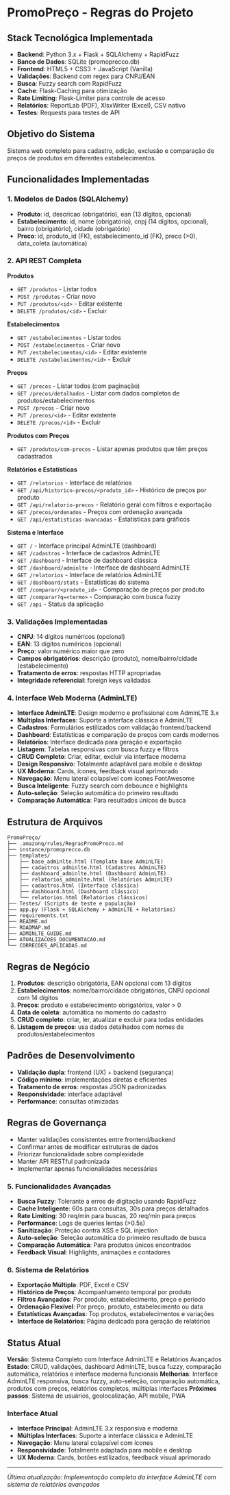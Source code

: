 # PromoPreço - Regras do Projeto

## Stack Tecnológica Implementada
- **Backend**: Python 3.x + Flask + SQLAlchemy + RapidFuzz
- **Banco de Dados**: SQLite (promoprecco.db)
- **Frontend**: HTML5 + CSS3 + JavaScript (Vanilla)
- **Validações**: Backend com regex para CNPJ/EAN
- **Busca**: Fuzzy search com RapidFuzz
- **Cache**: Flask-Caching para otimização
- **Rate Limiting**: Flask-Limiter para controle de acesso
- **Relatórios**: ReportLab (PDF), XlsxWriter (Excel), CSV nativo
- **Testes**: Requests para testes de API

## Objetivo do Sistema
Sistema web completo para cadastro, edição, exclusão e comparação de preços de produtos em diferentes estabelecimentos.

## Funcionalidades Implementadas

### 1. Modelos de Dados (SQLAlchemy)
- **Produto**: id, descricao (obrigatório), ean (13 dígitos, opcional)
- **Estabelecimento**: id, nome (obrigatório), cnpj (14 dígitos, opcional), bairro (obrigatório), cidade (obrigatório)
- **Preco**: id, produto_id (FK), estabelecimento_id (FK), preco (>0), data_coleta (automática)

### 2. API REST Completa
**Produtos**
- `GET /produtos` - Listar todos
- `POST /produtos` - Criar novo
- `PUT /produtos/<id>` - Editar existente
- `DELETE /produtos/<id>` - Excluir

**Estabelecimentos**
- `GET /estabelecimentos` - Listar todos
- `POST /estabelecimentos` - Criar novo
- `PUT /estabelecimentos/<id>` - Editar existente
- `DELETE /estabelecimentos/<id>` - Excluir

**Preços**
- `GET /precos` - Listar todos (com paginação)
- `GET /precos/detalhados` - Listar com dados completos de produtos/estabelecimentos
- `POST /precos` - Criar novo
- `PUT /precos/<id>` - Editar existente
- `DELETE /precos/<id>` - Excluir

**Produtos com Preços**
- `GET /produtos/com-precos` - Listar apenas produtos que têm preços cadastrados

**Relatórios e Estatísticas**
- `GET /relatorios` - Interface de relatórios
- `GET /api/historico-precos/<produto_id>` - Histórico de preços por produto
- `GET /api/relatorio-precos` - Relatório geral com filtros e exportação
- `GET /precos/ordenados` - Preços com ordenação avançada
- `GET /api/estatisticas-avancadas` - Estatísticas para gráficos

**Sistema e Interface**
- `GET /` - Interface principal AdminLTE (dashboard)
- `GET /cadastros` - Interface de cadastros AdminLTE
- `GET /dashboard` - Interface de dashboard clássica
- `GET /dashboard/adminlte` - Interface de dashboard AdminLTE
- `GET /relatorios` - Interface de relatórios AdminLTE
- `GET /dashboard/stats` - Estatísticas do sistema
- `GET /comparar/<produto_id>` - Comparação de preços por produto
- `GET /comparar?q=<termo>` - Comparação com busca fuzzy
- `GET /api` - Status da aplicação

### 3. Validações Implementadas
- **CNPJ**: 14 dígitos numéricos (opcional)
- **EAN**: 13 dígitos numéricos (opcional)
- **Preço**: valor numérico maior que zero
- **Campos obrigatórios**: descrição (produto), nome/bairro/cidade (estabelecimento)
- **Tratamento de erros**: respostas HTTP apropriadas
- **Integridade referencial**: foreign keys validadas

### 4. Interface Web Moderna (AdminLTE)
- **Interface AdminLTE**: Design moderno e profissional com AdminLTE 3.x
- **Múltiplas Interfaces**: Suporte a interface clássica e AdminLTE
- **Cadastros**: Formulários estilizados com validação frontend/backend
- **Dashboard**: Estatísticas e comparação de preços com cards modernos
- **Relatórios**: Interface dedicada para geração e exportação
- **Listagem**: Tabelas responsivas com busca fuzzy e filtros
- **CRUD Completo**: Criar, editar, excluir via interface moderna
- **Design Responsivo**: Totalmente adaptável para mobile e desktop
- **UX Moderna**: Cards, ícones, feedback visual aprimorado
- **Navegação**: Menu lateral colapsível com ícones FontAwesome
- **Busca Inteligente**: Fuzzy search com debounce e highlights
- **Auto-seleção**: Seleção automática do primeiro resultado
- **Comparação Automática**: Para resultados únicos de busca

## Estrutura de Arquivos
```
PromoPreço/
├── .amazonq/rules/RegrasPromoPreco.md
├── instance/promoprecco.db
├── templates/
│   ├── base_adminlte.html (Template base AdminLTE)
│   ├── cadastros_adminlte.html (Cadastros AdminLTE)
│   ├── dashboard_adminlte.html (Dashboard AdminLTE)
│   ├── relatorios_adminlte.html (Relatórios AdminLTE)
│   ├── cadastros.html (Interface clássica)
│   ├── dashboard.html (Dashboard clássico)
│   └── relatorios.html (Relatórios clássicos)
├── Testes/ (Scripts de teste e população)
├── app.py (Flask + SQLAlchemy + AdminLTE + Relatórios)
├── requirements.txt
├── README.md
├── ROADMAP.md
├── ADMINLTE_GUIDE.md
├── ATUALIZACOES_DOCUMENTACAO.md
└── CORRECOES_APLICADAS.md
```

## Regras de Negócio
1. **Produtos**: descrição obrigatória, EAN opcional com 13 dígitos
2. **Estabelecimentos**: nome/bairro/cidade obrigatórios, CNPJ opcional com 14 dígitos
3. **Preços**: produto e estabelecimento obrigatórios, valor > 0
4. **Data de coleta**: automática no momento do cadastro
5. **CRUD completo**: criar, ler, atualizar e excluir para todas entidades
6. **Listagem de preços**: usa dados detalhados com nomes de produtos/estabelecimentos

## Padrões de Desenvolvimento
- **Validação dupla**: frontend (UX) + backend (segurança)
- **Código mínimo**: implementações diretas e eficientes
- **Tratamento de erros**: respostas JSON padronizadas
- **Responsividade**: interface adaptável
- **Performance**: consultas otimizadas

## Regras de Governança
- Manter validações consistentes entre frontend/backend
- Confirmar antes de modificar estruturas de dados
- Priorizar funcionalidade sobre complexidade
- Manter API RESTful padronizada
- Implementar apenas funcionalidades necessárias

### 5. Funcionalidades Avançadas
- **Busca Fuzzy**: Tolerante a erros de digitação usando RapidFuzz
- **Cache Inteligente**: 60s para consultas, 30s para preços detalhados
- **Rate Limiting**: 30 req/min para buscas, 20 req/min para preços
- **Performance**: Logs de queries lentas (>0.5s)
- **Sanitização**: Proteção contra XSS e SQL injection
- **Auto-seleção**: Seleção automática do primeiro resultado de busca
- **Comparação Automática**: Para produtos únicos encontrados
- **Feedback Visual**: Highlights, animações e contadores

### 6. Sistema de Relatórios
- **Exportação Múltipla**: PDF, Excel e CSV
- **Histórico de Preços**: Acompanhamento temporal por produto
- **Filtros Avançados**: Por produto, estabelecimento, preço e período
- **Ordenação Flexível**: Por preço, produto, estabelecimento ou data
- **Estatísticas Avançadas**: Top produtos, estabelecimentos e variações
- **Interface de Relatórios**: Página dedicada para geração de relatórios

## Status Atual
**Versão**: Sistema Completo com Interface AdminLTE e Relatórios Avançados
**Estado**: CRUD, validações, dashboard AdminLTE, busca fuzzy, comparação automática, relatórios e interface moderna funcionais
**Melhorias**: Interface AdminLTE responsiva, busca fuzzy, auto-seleção, comparação automática, produtos com preços, relatórios completos, múltiplas interfaces
**Próximos passos**: Sistema de usuários, geolocalização, API mobile, PWA

### Interface Atual
- **Interface Principal**: AdminLTE 3.x responsiva e moderna
- **Múltiplas Interfaces**: Suporte a interface clássica e AdminLTE
- **Navegação**: Menu lateral colapsível com ícones
- **Responsividade**: Totalmente adaptada para mobile e desktop
- **UX Moderna**: Cards, botões estilizados, feedback visual aprimorado

---
*Última atualização: Implementação completa da interface AdminLTE com sistema de relatórios avançados*